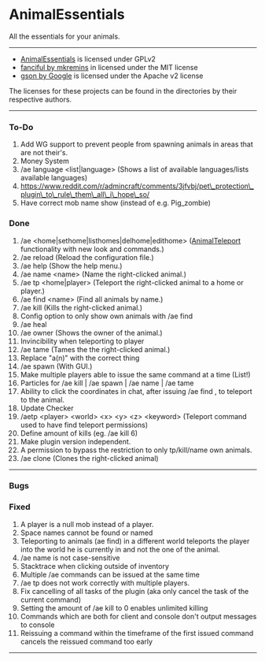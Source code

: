 # AnimalEssentials
All the essentials for your animals.

----
- [AnimalEssentials](https://github.com/JustRamon/AnimalEssentials) is licensed under GPLv2
- [fanciful by mkremins](https://github.com/mkremins/fanciful) in licensed under the MIT license
- [gson by  Google](https://github.com/google/gson) is licensed under the Apache v2 license

The licenses for these projects can be found in the directories by their respective authors.

----

### To-Do

1. Add WG support to prevent people from spawning animals in areas that are not their's.
2. Money System
3. /ae language \<list|language\> (Shows a list of available languages/lists available languages)
4. https://www.reddit.com/r/admincraft/comments/3jfvbj/pet\_protection\_plugin\_to\_rule\_them\_all\_i\_hope\_so/
5. Have correct mob name show (instead of e.g. Pig_zombie)

### Done
1. /ae \<home|sethome|listhomes|delhome|edithome\> ([AnimalTeleport](https://github.com/JustRamon/AnimalTeleport) functionality with new look and commands.)
2. /ae reload (Reload the configuration file.)
3. /ae help (Show the help menu.)
4. /ae name \<name\> (Name the right-clicked animal.)
5. /ae tp \<home|player\> (Teleport the right-clicked animal to a home or player.)
6. /ae find \<name\> (Find all animals by name.)
7. /ae kill (Kills the right-clicked animal.)
8. Config option to only show own animals with /ae find
9. /ae heal
10. /ae owner (Shows the owner of the animal.)
11. Invincibility when teleporting to player
12. /ae tame (Tames the the right-clicked animal.)
13. Replace "a(n)" with the correct thing
14. /ae spawn (With GUI.)
15. Make multiple players able to issue the same command at a time (List!)
16. Particles for /ae kill | /ae spawn | /ae name | /ae tame
17. Ability to click the coordinates in chat, after issuing /ae find <name>, to teleport to the animal.
18. Update Checker
19. /aetp \<player\> \<world\> \<x\> \<y\> \<z\> \<keyword\> (Teleport command used to have find teleport permissions)
20. Define amount of kills (eg. /ae kill 6)
21. Make plugin version independent.
22. A permission to bypass the restriction to only tp/kill/name own animals.
23. /ae clone (Clones the right-clicked animal)

-----

### Bugs

### Fixed
1. A player is a null mob instead of a player.
2. Space names cannot be found or named
3. Teleporting to animals (ae find) in a different world teleports the player into the world he is currently in and not the one of the animal.
4. /ae name is not case-sensitive
5. Stacktrace when clicking outside of inventory
6. Multiple /ae commands can be issued at the same time
7. /ae tp does not work correctly with multiple players.
8. Fix cancelling of all tasks of the plugin (aka only cancel the task of the current command)
9. Setting the amount of /ae kill to 0 enables unlimited killing
10. Commands which are both for client and console don't output messages to console
11. Reissuing a command within the timeframe of the first issued command cancels the reissued command too early

---
